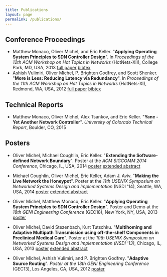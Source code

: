 ```yaml
---
title: Publications
layout: page
permalink: /publications/
---
```


## Conference Proceedings

* Matthew Monaco, Oliver Michel, and Eric Keller. "**Applying Operating System
	Principles to SDN Controller Design**". In *Proceedings of the 12th ACM
	Workshop on Hot Topics in Networks* (HotNets-XII), College Park, MD, USA,
	2013 [full paper](../doc/yanc-hotnets.pdf) [bibtex](../doc/yanc-hotnets.bib)
* Ashish Vulimiri, Oliver Michel, P. Brighten Godfrey, and Scott Shenker. "**More
	is Less: Reducing Latency via Redundancy**". In *Proceedings of the 11th ACM
	Workshop on Hot Topics in Networks* (HotNets-XI), Redmond, WA, USA, 2012
	[full paper](../doc/yanc-hotnets.pdf) [bibtex](../doc/yanc-hotnets.bib)

## Technical Reports

* Matthew Monaco, Oliver Michel, Alex Tsankov, and Eric Keller. "**Yanc - Yet
	Another Network Controller**". *University of Colorado Technical Report*,
	Boulder, CO, 2015

## Posters

* Oliver Michel, Michael Coughlin, Eric Keller. "**Extending the
	Software-defined Network Boundary**". Poster at the *ACM SIGCOMM 2014
	Conference*, Chicago, IL, USA, 2014 [poster](../doc/sigcomm14-poster.pdf)
	[extended abstract](../doc/sigcomm14-abstract.pdf) 
* Michael Coughlin, Oliver Michel, Eric Keller, Adam J.  Aviv. "**Making the Live Network the
	Honeypot**". Poster at the *11th USENIX Symposium on Networked Systems Design
	and Implementation* (NSDI '14), Seattle, WA, USA, 2014
	[poster](../doc/nsdi2014-poster.pdf)
	[extended abstract](../doc/nsdi2014-proposal.pdf)
* Oliver Michel, Matthew Monaco, Eric Keller. "**Applying Operating System Principles to SDN Controller Design**".
	Poster and Demo at the *18th GENI Engineering Conference* (GEC18), New York,
	NY, USA, 2013 [poster](../doc/yanc-poster.pdf)
	
* Oliver Michel, David Stezenbach, Kurt Tutschku. "**Multihoming and Adaptive
	Multipath Transmission using off-the-shelf Components in Preclinical Medical
	Care**". Poster at the *10th USENIX Symposium on Networked Systems Design and
	Implementation (NSDI '13)*, Chicago, IL, USA, 2013 [poster](../doc/nsdi13-poster.pdf)
	[extended abstract](../doc/nsdi13-proposal.pdf)
	
* Oliver Michel, Ashish Vulimiri, and P. Brighten Godfrey. "**Adaptive Source
	Routing**". *Poster at the 13th GENI Engineering Conference* (GEC13), Los
	Angeles, CA, USA, 2012 [poster](../doc/gec13-poster.pdf)

